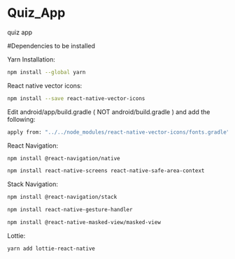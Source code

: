 # Quiz_App
 quiz app


#Dependencies to be installed

Yarn Installation:
```bash
npm install --global yarn
```
React native vector icons:
```bash
npm install --save react-native-vector-icons
```
Edit android/app/build.gradle ( NOT android/build.gradle ) and add the following:
```bash
apply from: "../../node_modules/react-native-vector-icons/fonts.gradle"
```
React Navigation:
```bash
npm install @react-navigation/native
```
```bash
npm install react-native-screens react-native-safe-area-context
```
Stack Navigation:
```bash
npm install @react-navigation/stack
```
```bash
npm install react-native-gesture-handler
```
```bash
npm install @react-native-masked-view/masked-view
```
Lottie:
```bash
yarn add lottie-react-native
```